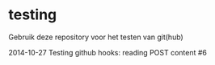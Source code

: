 # testing


Gebruik deze repository voor het testen van git(hub)

2014-10-27 Testing github hooks: reading POST content #6


 
